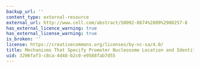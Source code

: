```yaml
---
backup_url: ''
content_type: external-resource
external_url: http://www.cell.com/abstract/S0092-8674%2809%2900257-8
has_external_licence_warning: true
has_external_license_warning: true
is_broken: ''
license: https://creativecommons.org/licenses/by-nc-sa/4.0/
title: Mechanisms That Specify Promoter Nucleosome Location and Identity
uid: 3206faf3-c8ca-4d48-b2c0-e9588fab7d55
---
```

